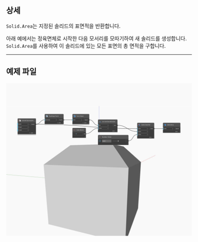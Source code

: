 ## 상세
`Solid.Area`는 지정된 솔리드의 표면적을 반환합니다.

아래 예에서는 정육면체로 시작한 다음 모서리를 모따기하여 새 솔리드를 생성합니다. `Solid.Area`를 사용하여 이 솔리드에 있는 모든 표면의 총 면적을 구합니다.

___
## 예제 파일

![Area](./Autodesk.DesignScript.Geometry.Solid.Area_img.jpg)

